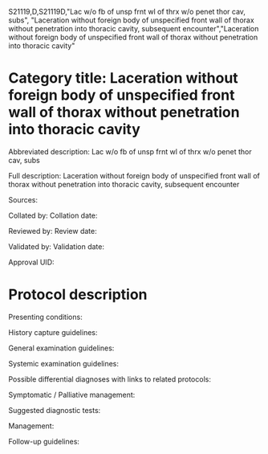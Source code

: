 S21119,D,S21119D,"Lac w/o fb of unsp frnt wl of thrx w/o penet thor cav, subs", "Laceration without foreign body of unspecified front wall of thorax without penetration into thoracic cavity, subsequent encounter","Laceration without foreign body of unspecified front wall of thorax without penetration into thoracic cavity"
# Category title: Laceration without foreign body of unspecified front wall of thorax without penetration into thoracic cavity

Abbreviated description: Lac w/o fb of unsp frnt wl of thrx w/o penet thor cav, subs

Full description: Laceration without foreign body of unspecified front wall of thorax without penetration into thoracic cavity, subsequent encounter

Sources:

Collated by:
Collation date:

Reviewed by:
Review date:

Validated by:
Validation date:

Approval UID:

# Protocol description

Presenting conditions:

History capture guidelines:

General examination guidelines:

Systemic examination guidelines:

Possible differential diagnoses with links to related protocols:

Symptomatic / Palliative management:

Suggested diagnostic tests:

Management:

Follow-up guidelines:
